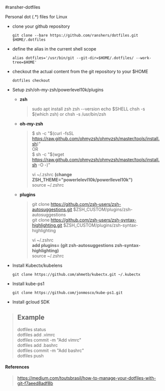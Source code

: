 #ransher-dotfiles

Personal dot (.*) files for Linux

- clone your github repository

      git clone --bare https://github.com/ranshers/dotfiles.git $HOME/.dotfiles

- define the alias in the current shell scope

      alias dotfiles='/usr/bin/git --git-dir=$HOME/.dotfiles/ --work-tree=$HOME'

- checkout the actual content from the git repository to your $HOME

      dotfiles checkout


- Setup zsh/oh-my-zsh/powerlevel10k/plugins

  - **zsh**
      > sudo apt install zsh
      > zsh --version
      > echo $SHELL
      > chsh -s $(which zsh) 
      > or 
      > chsh -s /usr/bin/zsh
  - **oh-my-zsh**
    > $ sh -c "$(curl -fsSL https://raw.github.com/ohmyzsh/ohmyzsh/master/tools/install.sh)" <br>
    > OR <br>
    > $ sh -c "$(wget https://raw.github.com/ohmyzsh/ohmyzsh/master/tools/install.sh -O -)" <br>
    > 
    > vi ~/.zshrc **(change ZSH_THEME="powerlelevl10k/powerllevel10k")** <br>
    > source ~/.zshrc <br>
  - **plugins**
    >  git clone https://github.com/zsh-users/zsh-autosuggestions.git $ZSH_CUSTOM/plugins/zsh-autosuggestions <br> 
    > git clone https://github.com/zsh-users/zsh-syntax-highlighting.git $ZSH_CUSTOM/plugins/zsh-syntax-highlighting <br>
    >
    > vi ~/.zshrc <br>
    > **add plugins= (git zsh-autosuggestions zsh-syntax-highlighting)** <br>
    > source ~/.zshrc <br>


- Install Kubectx/kubelens

      git clone https://github.com/ahmetb/kubectx.git ~/.kubectx

+ Install kube-ps1

      git clone https://github.com/jonmosco/kube-ps1.git

+ Install gcloud SDK



> ## Example
>
> dotfiles status <br>
> dotfiles add .vimrc <br>
> dotfiles commit -m "Add vimrc" <br>
> dotfiles add .bashrc <br>
> dotfiles commit -m "Add bashrc" <br>
> dotfiles push

#### References
> https://medium.com/toutsbrasil/how-to-manage-your-dotfiles-with-git-f7aeed8adf8b
